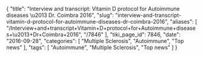 {
    "title": "Interview and transcript: Vitamin D protocol for Autoimmune diseases \u2013 Dr. Coimbra 2016",
    "slug": "interview-and-transcript-vitamin-d-protocol-for-autoimmune-diseases-dr-coimbra-2016",
    "aliases": [
        "/Interview+and+transcript+Vitamin+D+protocol+for+Autoimmune+diseases+\u2013+Dr+Coimbra+2016",
        "/7846"
    ],
    "tiki_page_id": 7846,
    "date": "2016-09-28",
    "categories": [
        "Multiple Sclerosis",
        "Autoimmune",
        "Top news"
    ],
    "tags": [
        "Autoimmune",
        "Multiple Sclerosis",
        "Top news"
    ]
}